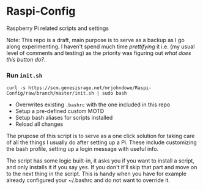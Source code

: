 # Raspi-Config

Raspberry Pi related scripts and settings

Note: This repo is a draft, main purpose is to serve as a backup as I go along experimenting. I haven't spend much time _prettifying_ it i.e. (my usual level of comments and testing) as the priority was figuring out _what does this button do?_. 


### Run `init.sh`

    curl -s https://scm.genesisrage.net/mrjohndowe/Raspi-Config/raw/branch/master/init.sh | sudo bash

- Overwrites existing `.bashrc` with the one included in this repo
- Setup a pre-defined custom MOTD
- Setup bash aliases for scripts installed 
- Reload all changes

The prupose of this script is to serve as a one click solution for taking care of all the things I usually do after setting up a Pi. These include customizing the bash profile, setting up a login message with useful info. 

The script has some logic built-in, it asks you if you want to install a script, and only installs it if you say yes. If you don't it'll skip that part and move on to the next thing in the script. This is handy when you have for example already configured your ~/.bashrc and do not want to override it.

